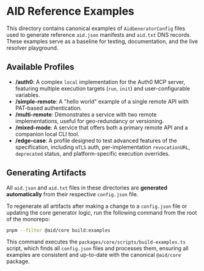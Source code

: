 # AID Reference Examples

This directory contains canonical examples of `AidGeneratorConfig` files used to generate reference `aid.json` manifests and `aid.txt` DNS records. These examples serve as a baseline for testing, documentation, and the live resolver playground.

## Available Profiles

-   **/auth0**: A complex `local` implementation for the Auth0 MCP server, featuring multiple execution targets (`run`, `init`) and user-configurable variables.
-   **/simple-remote**: A "hello world" example of a single remote API with PAT-based authentication.
-   **/multi-remote**: Demonstrates a service with two remote implementations, useful for geo-redundancy or versioning.
-   **/mixed-mode**: A service that offers both a primary remote API and a companion local CLI tool.
-   **/edge-case**: A profile designed to test advanced features of the specification, including `mTLS` auth, per-implementation `revocationURL`, `deprecated` status, and platform-specific execution overrides.

## Generating Artifacts

All `aid.json` and `aid.txt` files in these directories are **generated automatically** from their respective `config.json` file.

To regenerate all artifacts after making a change to a `config.json` file or updating the core generator logic, run the following command from the root of the monorepo:

```bash
pnpm --filter @aid/core build:examples
```

This command executes the `packages/core/scripts/build-examples.ts` script, which finds all `config.json` files and processes them, ensuring all examples are consistent and up-to-date with the canonical `@aid/core` package. 